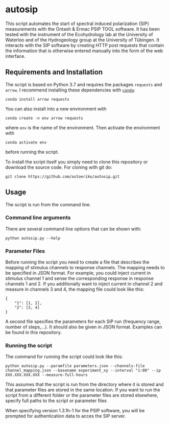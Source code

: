 # autosip

This script automates the start of spectral induced polarization (SIP) measurements with the Ontash & Ermac PSIP TOOL software.
It has been tested with the instrument of the Ecohydrology lab at the University of Waterloo and of the Hydrogeology group at the University of Tübingen.
It interacts with the SIP software by creating HTTP post requests that contain the information that is otherwise entered manually into the form of the web interface.

## Requirements and Installation
The script is based on Python 3.7 and requires the packages `requests` and `arrow`.
I recommend installing these dependencies with [`conda`](https://docs.conda.io/en/latest/index.html):
```
conda install arrow requests
```
You can also install into a new environment with
```
conda create -n env arrow requests 
```
where `env` is the name of the environment.
Then activate the environment with
```
conda activate env
```
before running the script.

To install the script itself you simply need to clone this repository or download the source code.
For cloning with git do:
```
git clone https://github.com/astoeriko/autosip.git
```

## Usage
The script is run from the command line.

### Command line arguments
There are several command line options that can be shown with:
```
python autosip.py --help
```

### Parameter Files
Before running the script you need to create a file that describes the mapping of stimulus channels to response channels.
The mapping needs to be specified in JSON format.
For example, you could inject current in stimulus channel 1 and sense the corresponding response in response channels 1 and 2.
If you additionally want to inject current in channel 2 and measure in channels 3 and 4, the mapping file could look like this:
```
{
	"1": [1, 2],
	"2": [3, 4]
}
```

A second file specifies the parameters for each SIP run (frequency range, number of steps,...).
It should also be given in JSON format.
Examples can be found in this repository.

### Running the script
The command for running the script could look like this:
```
python autosip.py --paramfile parameters.json --channels-file channel_mapping.json --basename experiment_xy --interval "1:00" --ip XXX.XXX.XXX.XXX --measure-full-hours
```
This assumes that the script is run from the directory where it is stored and that parameter files are stored in the same location.
If you want to run the script from a different folder or the parameter files are stored elsewhere, specify full paths to the script or parameter files

When specifying version 1.3.1h-1 for the PSIP software, you will be prompted for authentication data to acces the SIP server.
